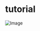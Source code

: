 # tutorial
![Image](https://github.com/user-attachments/assets/438609da-8aeb-4217-b6ec-c8d9be44fb4a)
